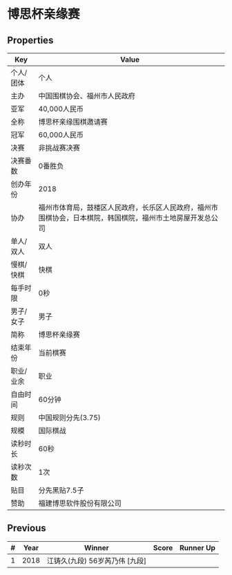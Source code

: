 # 博思杯亲缘赛

## Properties

| Key | Value |
| --- | ----- |
| 个人/团体 | 个人 |
| 主办 | 中国围棋协会、福州市人民政府 |
| 亚军 | 40,000人民币 |
| 全称 | 博思杯亲缘围棋邀请赛 |
| 冠军 | 60,000人民币 |
| 决赛 | 非挑战赛决赛 |
| 决赛番数 | 0番胜负 |
| 创办年份 | 2018 |
| 协办 | 福州市体育局，鼓楼区人民政府，长乐区人民政府，福州市围棋协会，日本棋院，韩国棋院，福州市土地房屋开发总公司 |
| 单人/双人 | 双人 |
| 慢棋/快棋 | 快棋 |
| 每手时限 | 0秒 |
| 男子/女子 | 男子 |
| 简称 | 博思杯亲缘赛 |
| 结束年份 | 当前棋赛 |
| 职业/业余 | 职业 |
| 自由时间 | 60分钟 |
| 规则 | 中国规则分先(3.75) |
| 规模 | 国际棋战 |
| 读秒时长 | 60秒 |
| 读秒次数 | 1次 |
| 贴目 | 分先黑贴7.5子 |
| 赞助 | 福建博思软件股份有限公司 |

## Previous

| # | Year | Winner | Score | Runner Up |
| --- | --- | --- | --- | --- |
| 1 | 2018 | 江铸久(九段) 56岁芮乃伟 [九段] |  |  |

